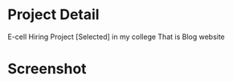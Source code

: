 # Project Detail 
E-cell Hiring Project [Selected] in my college That is Blog website
# Screenshot

